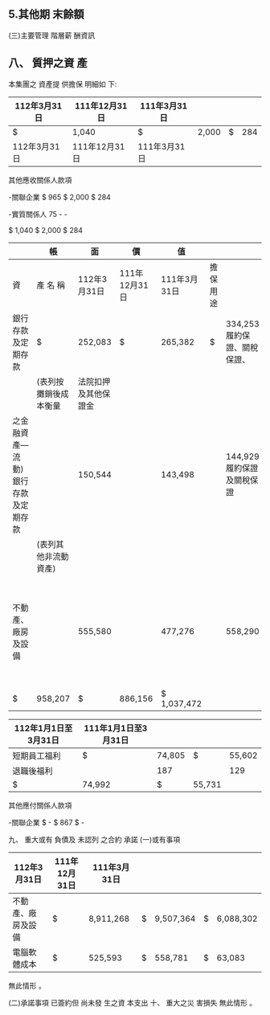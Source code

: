 
## 5.其他期 末餘額

(三)主要管理 階層薪 酬資訊

## 八、 質押之資 產

本集團之 資產提 供擔保 明細如 下:

| 112年3月31日   | 111年12月31日   | 111年3月31日   |       |    |     |
|----------------|-----------------|----------------|-------|----|-----|
| $              | 1,040           | $              | 2,000 | $  | 284 |
| 112年3月31日   | 111年12月31日   | 111年3月31日   |       |    |     |

其他應收關係人款項

-關聯企業 $ 965 $ 2,000 $ 284

-實質關係人 75 - -

$ 1,040 $ 2,000 $ 284

|                                     | 帳                    | 面                   | 價            | 值           |             |                              |                    |
|-------------------------------------|-----------------------|----------------------|---------------|--------------|-------------|------------------------------|--------------------|
| 資                                  | 產 名 稱              | 112年3月31日         | 111年12月31日 | 111年3月31日 | 擔 保 用 途 |                              |                    |
| 銀行存款及定期存款                  | $                     | 252,083              | $             | 265,382      | $           | 334,253 履約保證、關稅保證、 |                    |
|                                     | (表列按攤銷後成本衡量 | 法院扣押及其他保證金 |               |              |             |                              |                    |
| 之金融資產—流動) 銀行存款及定期存款 |                       | 150,544              |               | 143,498      |             | 144,929 履約保證及關稅保證   |                    |
|                                     | (表列其他非流動資產)  |                      |               |              |             |                              |                    |
| 不動產、廠房及設備                  |                       | 555,580              |               | 477,276      |             | 558,290                      | 長期借款暨額度擔保 |
| $                                   | 958,207               | $                    | 886,156       | $ 1,037,472  |             |                              |                    |

| 112年1月1日至3月31日   | 111年1月1日至3月31日   |        |        |        |
|------------------------|------------------------|--------|--------|--------|
| 短期員工福利           | $                      | 74,805 | $      | 55,602 |
| 退職後福利             |                        | 187    |        | 129    |
| $                      | 74,992                 | $      | 55,731 |        |

其他應付關係人款項

-關聯企業 $ - $ 867 $ -

九、 重大或有 負債及 未認列 之合約 承諾
(一)或有事項

| 112年3月31日       | 111年12月31日   | 111年3月31日   |    |           |    |           |
|--------------------|-----------------|----------------|----|-----------|----|-----------|
| 不動產、廠房及設備 | $               | 8,911,268      | $  | 9,507,364 | $  | 6,088,302 |
| 電腦軟體成本       | $               | 525,593        | $  | 558,781   | $  | 63,083    |

無此情形 。

(二)承諾事項 已簽約但 尚未發 生之資 本支出 十、 重大之災 害損失 無此情形 。